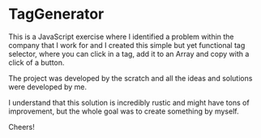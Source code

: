 # TagGenerator

This is a JavaScript exercise where I identified a problem within the company that I work for and I created this simple but yet functional tag selector, where you can click in a tag, add it to an Array and copy with a click of a button.

The project was developed by the scratch and all the ideas and solutions were developed by me.

I understand that this solution is incredibly rustic and might have tons of improvement, but the whole goal was to create something by myself.

Cheers!
